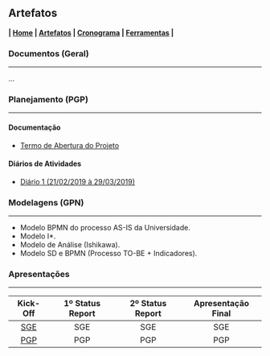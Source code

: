 ## Artefatos

**| [Home](https://github.com/jussararodrigues/4-periodo/blob/master/README.md) | 
[Artefatos](https://github.com/jussararodrigues/4-periodo/blob/master/pages/Artefatos.md) | 
[Cronograma](https://github.com/jussararodrigues/4-periodo/blob/master/pages/Cronograma.md) |
[Ferramentas](https://github.com/jussararodrigues/4-periodo/blob/master/pages/Ferramentas.md) |**

### Documentos (Geral)
---
...

### Planejamento (PGP)
---

#### Documentação
- [Termo de Abertura do Projeto](https://github.com/jussararodrigues/4-periodo/blob/master/pgp/artefatos/Entrega%201/G-Suite%20-%20Termo%20de%20abertura%20de%20Projeto.pdf)

#### Diários de Atividades
- [Diário 1 (21/02/2019 à 29/03/2019)](https://github.com/jussararodrigues/4-periodo/blob/master/pgp/artefatos/Entrega%201/Di%C3%A1rio%20de%20Atividades%201%20(21-02%20-%2029-03).pdf)

### Modelagens (GPN)
---
- Modelo BPMN do processo AS-IS da Universidade.
- Modelo I*.
- Modelo de Análise (Ishikawa).
- Modelo SD e BPMN (Processo TO-BE + Indicadores).

### Apresentações
---
| Kick-Off                                                | 1º Status Report | 2º Status Report | Apresentação Final |
|:-------------------------------------------------------:|:----------------:|:----------------:|:------------------:|
|[SGE](https://slides.com/myllenaalves/kickoff/fullscreen)| SGE              | SGE              | SGE                |
|[PGP](https://slides.com/jussarasilva/kickoff/fullscreen)| PGP              | PGP              | PGP                |
